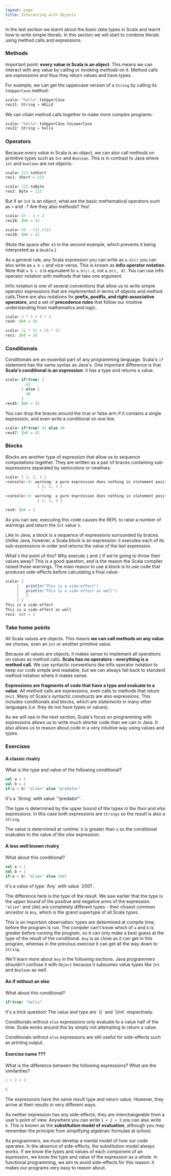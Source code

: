 ```yaml
---
layout: page
title: Interacting with Objects
---
```


In the last section we learnt about the basic data types in Scala and learnt how to write simple literals. In this section we will start to combine literals using method calls and expressions.

### Methods

Important point: **every value in Scala is an object**. This means we can interact with any value by calling or invoking *methods* on it. Method calls are *expressions* and thus they return values and have types.

For example, we can get the uppercase version of a `String` by calling its `toUpperCase` method:

~~~ scala
scala> "hello".toUpperCase
res21: String = HELLO
~~~

We can chain method calls together to make more complex programs:

~~~ scala
scala> "hello".toUpperCase.toLowerCase
res22: String = hello
~~~

### Operators

Because every value in Scala is an object, we can also call methods on primitive types such as `Int` and `Boolean`. This is in contrast to Java where `int` and `boolean` are not objects:

~~~ scala
scala> 123.toShort
res1: Short = 123

scala> 123.toByte
res2: Byte = 123
~~~

But if an `Int` is an object, what are the basic methematical operators such as `+` and `-`? Are they also methods? Yes!

~~~ scala
scala> 43 - 3 + 2
res18: Int = 42

scala> 43 .-(3).+(2)
res20: Int = 42
~~~

(Note the space after `43` in the second example, which prevents it being interpreted as a `Double`.)

As a general rule, any Scala expression you can write as `a.b(c)` you can also write as `a b c` and vice-versa. This is known as **infix operator notation**. Note that `a b c d` is equivalent to `a.b(c).d`, not `a.b(c, d)`. You can use infix operator notation with methods that take one argument.

Infix notation is one of several conventions that allow us to write simple operator expressions that are implemented in terms of objects and method calls.There are also notations for **prefix, postfix, and right-associative operators**, and a set of **precedence rules** that follow our intuitive understanding from mathematics and logic.

~~~ scala
scala> 2 * 3 + 4 * 5
res0: Int = 26

scala> (2 * 3) + (4 * 5)
res1: Int = 26
~~~

### Conditionals

Conditionals are an essential part of any programming language. Scala's `if` statement has the same syntax as Java's. One important difference is that **Scala's conditional is an expression**: it has a type and returns a value.

~~~ scala
scala> if(true) {
         42
       } else {
         40
       }
res45: Int = 42
~~~

You can drop the braces around the true or false arm if it contains a single expression, and even write a conditional on one line.

~~~ scala
scala> if(true) 42 else 40
res47: Int = 42
~~~

### Blocks

*Blocks* are another type of expression that allow us to sequence computations together. They are written as a pair of braces containing sub-expressions separated by semicolons or newlines.

~~~ scala
scala> { 1; 2; 3 }
<console>:8: warning: a pure expression does nothing in statement position; you may be omitting necessary parentheses
              { 1; 2; 3 }
                ^
<console>:8: warning: a pure expression does nothing in statement position; you may be omitting necessary parentheses
              { 1; 2; 3 }

res0: Int = 3
~~~

As you can see, executing this code causes the REPL to raise a number of warnings and return the `Int` value `3`.

Like in Java, a block is a sequence of expressions surrounded by braces. Unlike Java, however, a Scala block is an expression: it executes each of its sub-expressions in order and returns the value of the last expression.

What's the point of this? Why execute `1` and `2` if we're going to throw their values away? This is a good question, and is the reason the Scala compiler raised those warnings. The main reason to use a block is to use code that produces side-effects before calculating a final value:

~~~ scala
scala> {
     |   println("This is a side-effect")
     |   println("This is a side-effect as well")
     |   3
     | }
This is a side-effect
This is a side-effect as well
res1: Int = 3
~~~

### Take home points

All Scala values are objects. This means **we can call methods on any value** we choose, even an `Int` or another primitive value.

Because all values are objects, it makes sense to implement all operations on values as method calls. **Scala has no operators - everything is a method call.** We use syntactic conventions like infix operator notation to keep our code simple and readable, but we can always fall back to standard method notation where it makes sense.

**Expressions are fragments of code that have a type and evaluate to a value.** All method calls are expressions, even calls to methods that return `Unit`. Many of Scala's syntactic constructs are also expressions. This includes conditionals and blocks, which are *statements* in many other languages (i.e. they do not have types or values).

As we will see in the next section, Scala's focus on programming with expressions allows us to write much shorter code than we can in Java. It also allows us to reason about code in a very intuitive way using values and types.

### Exercises

#### A classic rivalry

What is the type and value of the following conditional?

~~~ scala
val a = 1
val b = 2
if(a > b) "alien" else "predator"
~~~

<div class="solution">
  It's a `String` with value `"predator"`.

  The type is determined by the upper bound of the types in the *then* and *else* expressions. In this case both expressions are `Strings` so the result is also a `String`.

  The value is determined at runtime. `b` is greater than `a` so the conditional evaluates to the value of the *else* expression.
</div>

#### A less well known rivalry

What about this conditional?

~~~ scala
val a = 1
val b = 2
if(a > b) "alien" else 2001
~~~

<div class="solution">
It's a value of type `Any` with value `2001`.

The difference here is the type of the result. We saw earlier that the type is the *upper bound* of the positive and negative arms of the expression. `"alien"` and `2001` are completely different types - their closest common ancestor is `Any`, which is the grand supertype of all Scala types.

This is an important observation: types are determined at compile time, before the program is run. The compiler can't know which of `a` and `b` is greater before running the program, so it can only make a best guess at the type of the result of the conditional. `Any` is as close as it can get in this program, whereas in the previous exercise it can get all the way down to `String`.

We'll learn more about `Any` in the following sections. Java programmers shouldn't confuse it with `Object` because it subsumes value types like `Int` and `Boolean` as well.
</div>

#### An if without an else

What about this conditional?

~~~ scala
if(true) "hello"
~~~

<div class="solution">
It's a trick question! The value and type are `()` and `Unit` respectively.

Conditionals without `else` expressions only evaluate to a value half of the time. Scala works around this by simply not attempting to return a value.

Conditionals without `else` expressions are still useful for side-effects such as printing output.
</div>

#### Exercise name ???

What is the difference between the following expressions? What are the similarities?

~~~ scala
1 + 2 + 3

6
~~~

<div class="solution">
The expressions have the same result type and return value. However, they arrive at their results in very different ways.

As neither expression has any side-effects, they are interchangeable from a user's point of view. Anywhere you can write `1 + 2 + 3` you can also write `6`. This is known as the **substitution model of evaluation**, although you may remember the principle from simplifying algebraic formulae at school.

As programmers, we must develop a mental model of how our code operates. In the absence of side-effects, the substitution model always works. If we know the types and values of each component of an expression, we know the type and value of the expression as a whole. In functional programming, we aim to avoid side-effects for this reason: it makes our programs very easy to reason about.
</div>
